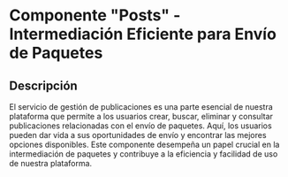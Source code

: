 # Componente "Posts" - Intermediación Eficiente para Envío de Paquetes

## Descripción

El servicio de gestión de publicaciones es una parte esencial de nuestra plataforma que permite a los usuarios crear, buscar, eliminar y consultar publicaciones relacionadas con el envío de paquetes. Aquí, los usuarios pueden dar vida a sus oportunidades de envío y encontrar las mejores opciones disponibles. Este componente desempeña un papel crucial en la intermediación de paquetes y contribuye a la eficiencia y facilidad de uso de nuestra plataforma.